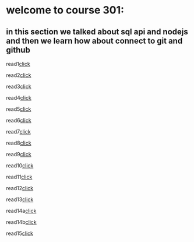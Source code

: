 # welcome to course 301:

## in this section we talked about sql api and nodejs and then we learn how about connect to git and github

 read1[click](read1.md)

  read2[click](read2.md) 

  read3[click](read3.md) 

  read4[click](read4.md) 

read5[click](read5.md) 

read6[click](read6.md) 

read7[click](read7.md) 

read8[click](read8.md) 

read9[click](read9.md) 

read10[click](read010.md) 

read11[click](read011.md) 

read12[click](read012.md) 

read13[click](read013.md) 

read14a[click](read014a.md) 

read14b[click](read014b.md) 

read15[click](read015.md) 








